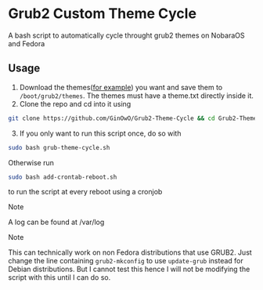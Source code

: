 # Grub2 Custom Theme Cycle
A bash script to automatically cycle throught grub2 themes on NobaraOS and Fedora

## Usage
1. Download the themes([for example](https://github.com/SiriusAhu/Persona_5_Royal_Grub_Themes)) you want and save them to `/boot/grub2/themes`. The themes must have a theme.txt directly inside it.
2. Clone the repo and cd into it using 
```bash
git clone https://github.com/GinOwO/Grub2-Theme-Cycle && cd Grub2-Theme-Cycle
```
3. If you only want to run this script once, do so with 
```bash
sudo bash grub-theme-cycle.sh
```
Otherwise run 
```bash
sudo bash add-crontab-reboot.sh
``` 
to run the script at every reboot using a cronjob

> [!NOTE]
> A log can be found at /var/log 

> [!NOTE]
> This can technically work on non Fedora distributions that use GRUB2. Just change the line containing `grub2-mkconfig` to use `update-grub` instead for Debian distributions. But I cannot test this hence I will not be modifying the script with this until I can do so.
